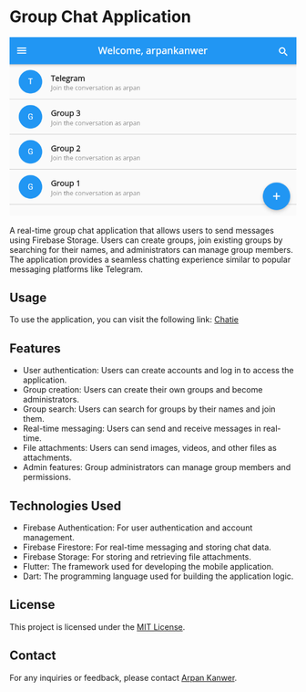 # Group Chat Application

![Chatie](github_images/home.png)

A real-time group chat application that allows users to send messages using Firebase Storage. Users can create groups, join existing groups by searching for their names, and administrators can manage group members. The application provides a seamless chatting experience similar to popular messaging platforms like Telegram.

## Usage

To use the application, you can visit the following link: [Chatie](https://chatie1.web.app/)

## Features

- User authentication: Users can create accounts and log in to access the application.
- Group creation: Users can create their own groups and become administrators.
- Group search: Users can search for groups by their names and join them.
- Real-time messaging: Users can send and receive messages in real-time.
- File attachments: Users can send images, videos, and other files as attachments.
- Admin features: Group administrators can manage group members and permissions.

## Technologies Used

- Firebase Authentication: For user authentication and account management.
- Firebase Firestore: For real-time messaging and storing chat data.
- Firebase Storage: For storing and retrieving file attachments.
- Flutter: The framework used for developing the mobile application.
- Dart: The programming language used for building the application logic.

## License

This project is licensed under the [MIT License](LICENSE).

## Contact

For any inquiries or feedback, please contact [Arpan Kanwer](mailto:kanwer@sheridancollege.ca).